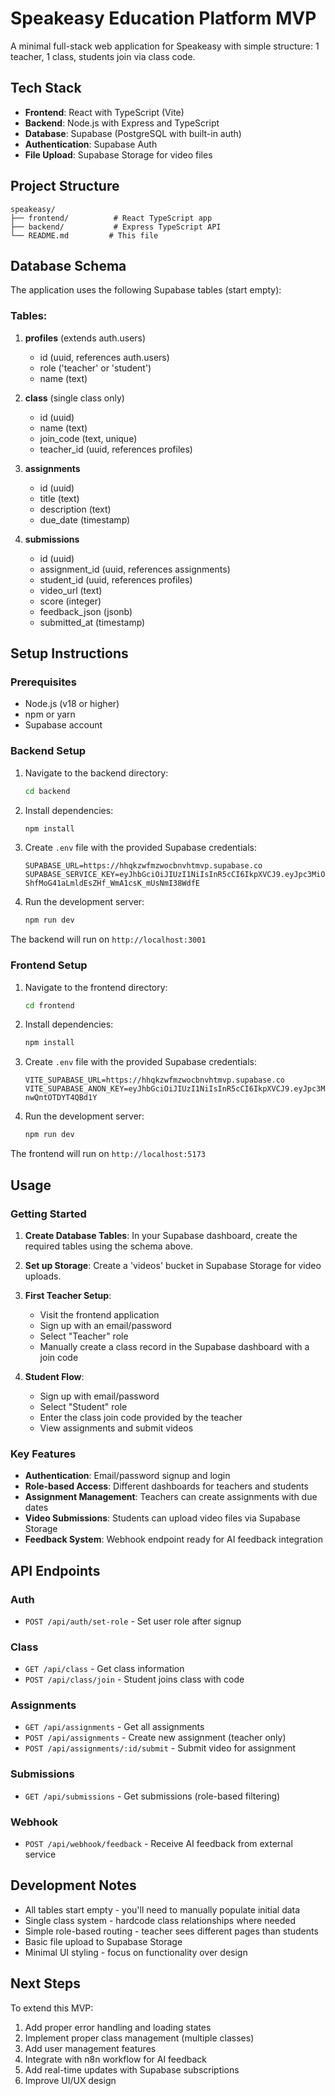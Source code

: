# Speakeasy Education Platform MVP

A minimal full-stack web application for Speakeasy with simple structure: 1 teacher, 1 class, students join via class code.

## Tech Stack

- **Frontend**: React with TypeScript (Vite)
- **Backend**: Node.js with Express and TypeScript  
- **Database**: Supabase (PostgreSQL with built-in auth)
- **Authentication**: Supabase Auth
- **File Upload**: Supabase Storage for video files

## Project Structure

```
speakeasy/
├── frontend/          # React TypeScript app
├── backend/           # Express TypeScript API
└── README.md         # This file
```

## Database Schema

The application uses the following Supabase tables (start empty):

### Tables:
1. **profiles** (extends auth.users)
   - id (uuid, references auth.users)
   - role ('teacher' or 'student')
   - name (text)

2. **class** (single class only)
   - id (uuid)
   - name (text)
   - join_code (text, unique)
   - teacher_id (uuid, references profiles)

3. **assignments**
   - id (uuid)
   - title (text)
   - description (text)
   - due_date (timestamp)

4. **submissions**
   - id (uuid)
   - assignment_id (uuid, references assignments)
   - student_id (uuid, references profiles)
   - video_url (text)
   - score (integer)
   - feedback_json (jsonb)
   - submitted_at (timestamp)

## Setup Instructions

### Prerequisites
- Node.js (v18 or higher)
- npm or yarn
- Supabase account

### Backend Setup

1. Navigate to the backend directory:
   ```bash
   cd backend
   ```

2. Install dependencies:
   ```bash
   npm install
   ```

3. Create `.env` file with the provided Supabase credentials:
   ```
   SUPABASE_URL=https://hhqkzwfmzwocbnvhtmvp.supabase.co
   SUPABASE_SERVICE_KEY=eyJhbGciOiJIUzI1NiIsInR5cCI6IkpXVCJ9.eyJpc3MiOiJzdXBhYmFzZSIsInJlZiI6ImhocWt6d2ZtendvY2Judmh0bXZwIiwicm9sZSI6InNlcnZpY2Vfcm9sZSIsImlhdCI6MTc1MzMwMTQwMCwiZXhwIjoyMDY4ODc3NDAwfQ.q5N-ShfMoG41aLmldEsZHf_WmA1csK_mUsNmI38WdfE
   ```

4. Run the development server:
   ```bash
   npm run dev
   ```

The backend will run on `http://localhost:3001`

### Frontend Setup

1. Navigate to the frontend directory:
   ```bash
   cd frontend
   ```

2. Install dependencies:
   ```bash
   npm install
   ```

3. Create `.env` file with the provided Supabase credentials:
   ```
   VITE_SUPABASE_URL=https://hhqkzwfmzwocbnvhtmvp.supabase.co
   VITE_SUPABASE_ANON_KEY=eyJhbGciOiJIUzI1NiIsInR5cCI6IkpXVCJ9.eyJpc3MiOiJzdXBhYmFzZSIsInJlZiI6ImhocWt6d2ZtendvY2Judmh0bXZwIiwicm9sZSI6ImFub24iLCJpYXQiOjE3NTMzMDE0MDAsImV4cCI6MjA2ODg3NzQwMH0.V7FXhcgV_wTjMmtrRRrP3RR7Kj-nwQntOTDYT4QBd1Y
   ```

4. Run the development server:
   ```bash
   npm run dev
   ```

The frontend will run on `http://localhost:5173`

## Usage

### Getting Started

1. **Create Database Tables**: In your Supabase dashboard, create the required tables using the schema above.

2. **Set up Storage**: Create a 'videos' bucket in Supabase Storage for video uploads.

3. **First Teacher Setup**:
   - Visit the frontend application
   - Sign up with an email/password
   - Select "Teacher" role
   - Manually create a class record in the Supabase dashboard with a join code

4. **Student Flow**:
   - Sign up with email/password
   - Select "Student" role
   - Enter the class join code provided by the teacher
   - View assignments and submit videos

### Key Features

- **Authentication**: Email/password signup and login
- **Role-based Access**: Different dashboards for teachers and students
- **Assignment Management**: Teachers can create assignments with due dates
- **Video Submissions**: Students can upload video files via Supabase Storage
- **Feedback System**: Webhook endpoint ready for AI feedback integration

## API Endpoints

### Auth
- `POST /api/auth/set-role` - Set user role after signup

### Class
- `GET /api/class` - Get class information
- `POST /api/class/join` - Student joins class with code

### Assignments
- `GET /api/assignments` - Get all assignments
- `POST /api/assignments` - Create new assignment (teacher only)
- `POST /api/assignments/:id/submit` - Submit video for assignment

### Submissions
- `GET /api/submissions` - Get submissions (role-based filtering)

### Webhook
- `POST /api/webhook/feedback` - Receive AI feedback from external service

## Development Notes

- All tables start empty - you'll need to manually populate initial data
- Single class system - hardcode class relationships where needed
- Simple role-based routing - teacher sees different pages than students
- Basic file upload to Supabase Storage
- Minimal UI styling - focus on functionality over design

## Next Steps

To extend this MVP:
1. Add proper error handling and loading states
2. Implement proper class management (multiple classes)
3. Add user management features
4. Integrate with n8n workflow for AI feedback
5. Add real-time updates with Supabase subscriptions
6. Improve UI/UX design